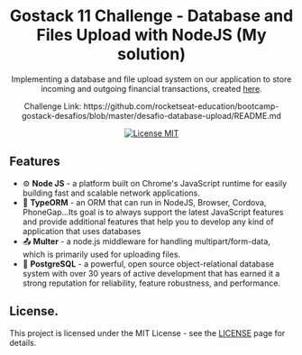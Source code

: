 <h1 align="center">
<br>
Gostack 11 Challenge - Database and Files Upload with NodeJS (My solution)
</h1>

<p align="center">Implementing a database and file upload system on our application to store incoming and outgoing financial transactions, created <a href="https://github.com/pedrovmc/Challenge-05---Node.js-Fundamentals">here</a>. </p>
<p align="center">Challenge Link: https://github.com/rocketseat-education/bootcamp-gostack-desafios/blob/master/desafio-database-upload/README.md</p>

<p align="center">
  <a href="https://opensource.org/licenses/MIT">
    <img src="https://img.shields.io/badge/License-MIT-blue.svg" alt="License MIT">
  </a>
</p>

## Features
[//]: # (Add the features of your project here:)

- ⚙️ **Node JS** - a platform built on Chrome's JavaScript runtime for easily building fast and scalable network applications.
- 📁 **TypeORM** - an ORM that can run in NodeJS, Browser, Cordova, PhoneGap...Its goal is to always support the latest JavaScript features and provide additional features that help you to develop any kind of application that uses databases
- 📤 **Multer** - a node.js middleware for handling multipart/form-data, which is primarily used for uploading files. 
- 🐘 **PostgreSQL** - a powerful, open source object-relational database system with over 30 years of active development that has earned it a strong reputation for reliability, feature robustness, and performance.
## License.

This project is licensed under the MIT License - see the [LICENSE](https://opensource.org/licenses/MIT) page for details.
